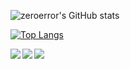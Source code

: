 
![zeroerror's GitHub stats](https://github-readme-stats.vercel.app/api?username=zeroerror&show_icons=true&theme=algolia)

[![Top Langs](https://github-readme-stats.vercel.app/api/top-langs/?username=zeroerror)](https://github.com/anuraghazra/github-readme-stats)

<a href="https://github.com/anuraghazra/github-readme-stats">
  <img align="left" src="https://github-readme-stats.vercel.app/api/pin/?username=zeroerror&repo=PathFinding" />
</a>
<a href="https://github.com/anuraghazra/convoychat">
  <img align="left" src="https://github-readme-stats.vercel.app/api/pin/?username=gamearki&repo=TripodCamera" />
</a>
<a href="https://github.com/anuraghazra/convoychat">
  <img align="left" src="https://github-readme-stats.vercel.app/api/pin/?username=gamearki&repo=FreeInput" />
</a>
